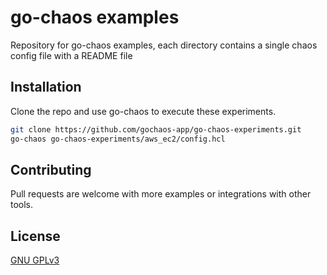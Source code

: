# go-chaos examples

Repository for go-chaos examples, each directory contains a single chaos config file with a README file

## Installation

Clone the repo and use go-chaos to execute these experiments. 

```bash
git clone https://github.com/gochaos-app/go-chaos-experiments.git 
go-chaos go-chaos-experiments/aws_ec2/config.hcl
```

## Contributing

Pull requests are welcome with more examples or integrations with other tools.

## License

[GNU GPLv3](https://www.gnu.org/licenses/gpl-3.0.html)

